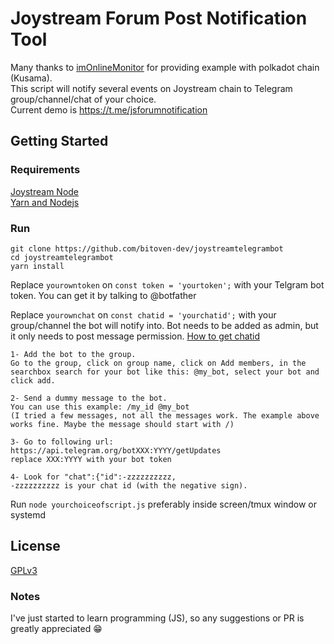 # Joystream Forum Post Notification Tool

Many thanks to [imOnlineMonitor](https://github.com/fkbenjamin/imOnlineMonitor) for providing example with polkadot chain (Kusama).\
This script will notify several events on Joystream chain to Telegram group/channel/chat of your choice.\
Current demo is https://t.me/jsforumnotification

## Getting Started
### Requirements

[Joystream Node](https://github.com/Joystream/helpdesk/tree/master/roles/validators#instructions)\
[Yarn and Nodejs](https://github.com/Joystream/helpdesk/tree/master/roles/storage-providers#install-yarn-and-node-on-linux)

### Run
   ```
   git clone https://github.com/bitoven-dev/joystreamtelegrambot
   cd joystreamtelegrambot
   yarn install
   ```
Replace `yourowntoken` on `const token = 'yourtoken';` with your Telgram bot token. You can get it by talking to @botfather 

Replace `yourownchat` on `const chatid = 'yourchatid';` with your group/channel the bot will notify into. Bot needs to be added as admin, but it only needs to post message permission. [How to get chatid](https://stackoverflow.com/questions/32423837/telegram-bot-how-to-get-a-group-chat-id)

```
1- Add the bot to the group.
Go to the group, click on group name, click on Add members, in the searchbox search for your bot like this: @my_bot, select your bot and click add.

2- Send a dummy message to the bot.
You can use this example: /my_id @my_bot
(I tried a few messages, not all the messages work. The example above works fine. Maybe the message should start with /)

3- Go to following url: https://api.telegram.org/botXXX:YYYY/getUpdates
replace XXX:YYYY with your bot token

4- Look for "chat":{"id":-zzzzzzzzzz,
-zzzzzzzzzz is your chat id (with the negative sign). 
```

Run `node yourchoiceofscript.js` preferably inside screen/tmux window or systemd

## License
[GPLv3](https://github.com/bitoven-dev/joystreamtelegrambot/blob/master/LICENSE)

### Notes

I've just started to learn programming (JS), so any suggestions or PR is greatly appreciated 😁

